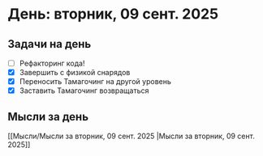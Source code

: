 # День:  вторник, 09 сент. 2025

## Задачи на день

- [ ] Рефакторинг кода!
- [x] Завершить с физикой снарядов
- [x] Переносить Тамагочинг на другой уровень
- [x] Заставить Тамагочинг возвращаться

## Мысли за день
[[Мысли/Мысли за  вторник, 09 сент. 2025 |Мысли за вторник, 09 сент. 2025]]